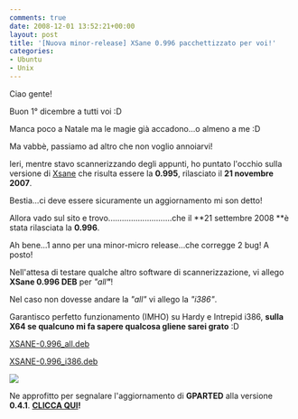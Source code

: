 ```yaml
---
comments: true
date: 2008-12-01 13:52:21+00:00
layout: post
title: '[Nuova minor-release] XSane 0.996 pacchettizzato per voi!'
categories:
- Ubuntu
- Unix
---
```


Ciao gente!

Buon 1° dicembre a tutti voi :D

Manca poco a Natale ma le magie già accadono...o almeno a me :D

Ma vabbè, passiamo ad altro che non voglio annoiarvi!

Ieri, mentre stavo scannerizzando degli appunti, ho puntato l'occhio sulla versione di [Xsane](http://www.xsane.org/) che risulta essere la **0.995**, rilasciato il **21 novembre** **2007**.

Bestia...ci deve essere sicuramente un aggiornamento mi son detto!

Allora vado sul sito e trovo............................che il **21 settembre 2008 **è stata rilasciata la **0.996**.

Ah bene...1 anno per una minor-micro release...che corregge 2 bug! A posto!

Nell'attesa di testare qualche altro software di scannerizzazione, vi allego **XSane 0.996 DEB** per _"all_**_"_**!

Nel caso non dovesse andare la _"all"_ vi allego la _"i386"_.

Garantisco perfetto funzionamento (IMHO) su Hardy e Intrepid i386, **sulla X64 se qualcuno mi fa sapere qualcosa gliene sarei grato** :D


[XSANE-0.996_all.deb](http://www.fileden.com/files/2008/6/10/1953114/xsane_0.996-1_all.deb)




[XSANE-0.996_i386.deb](http://www.fileden.com/files/2008/6/10/1953114/xsane_0.996-1pol_i386.deb)




[![](http://www.allfreeportal.com/imghost/thumbs/346703Schermata.png)](http://www.allfreeportal.com/imghost/viewer.php?id=346703Schermata.png)



Ne approfitto per segnalare l'aggiornamento di **GPARTED** alla versione **0.4.1**. **[CLICCA QUI](https://github.com/paolostivanin2008/10/20/gparted-039-pacchettizzato-per-voi/)!**
